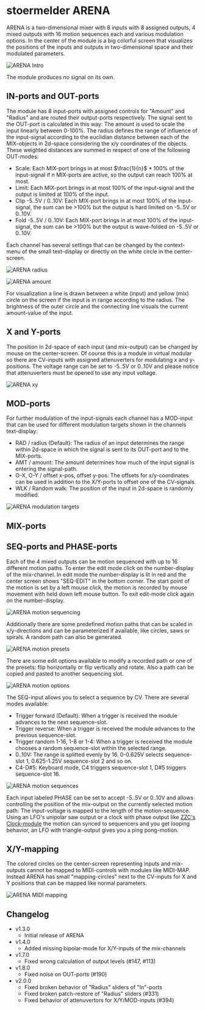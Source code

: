 # stoermelder ARENA

ARENA is a two-dimensional mixer with 8 inputs with 8 assigned outputs, 4 mixed outputs with 16 motion sequences each and various modulation options. In the center of the module is a big colorful screen that visualizes the positions of the inputs and outputs in two-dimensional space and their modulated parameters.

![ARENA Intro](./Arena-intro.gif)

The module produces no signal on its own.

## IN-ports and OUT-ports

The module has 8 input-ports with assigned controls for "Amount" and "Radius" and are routed their output-ports respectively. The signal sent to the OUT-port is calculated in this way: The amount is used to scale the input linearly between 0-100%. The radius defines the range of influence of the input-signal according to the euclidian distance between each of the MIX-objects in 2d-space considering the x/y coordinates of the objects. These weighted distances are summed in respect of one of the following OUT-modes:

- Scale: Each MIX-port brings in at most $\frac{1}{n}$ * 100% of the input-signal if $n$ MIX-ports are active, so the output can reach 100% at most.
- Limit: Each MIX-port brings in at most 100% of the input-signal and the output is limited at 100% of the input.
- Clip -5..5V / 0..10V: Each MIX-port brings in at most 100% of the input-signal, the sum can be >100% but the output is hard limited on -5..5V or 0..10V.
- Fold -5..5V / 0..10V: Each MIX-port brings in at most 100% of the input-signal, the sum can be >100% but the output is wave-folded on -5..5V or 0..10V.

Each channel has several settings that can be changed by the context-menu of the small text-display or directly on the white circle in the center-screen.

![ARENA radius](./Arena-radius.gif)

![ARENA amount](./Arena-amount.gif)

For visualization a line is drawn between a white (input) and yellow (mix) circle on the screen if the input is in range according to the radius. The brightness of the outer circle and the connecting line visuals the current amount-value of the input.

## X and Y-ports

The position in 2d-space of each input (and mix-output) can be changed by mouse on the center-screen. Of course this is a module in virtual modular so there are CV-inputs with assigned attenuverters for modulating x and y-positions. The voltage range can be set to -5..5V or 0..10V and please notice that attenuverters must be opened to use any input voltage.

![ARENA xy](./Arena-xy.gif)

## MOD-ports

For further modulation of the input-signals each channel has a MOD-input that can be used for different modulation targets shown in the channels text-display:

- RAD / radius (Default): The radius of an input determines the range within 2d-space in which the signal is sent to its OUT-port and to the MIX-ports.
- AMT / amount: The amount determines how much of the input signal is entering the signal-path.
- O-X, O-Y / offset x-pos, offset y-pos: The offsets for x/y-coordinates can be used in addition to the X/Y-ports to offset one of the CV-signals. 
- WLK / Random walk: The position of the input in 2d-space is randomly modified.

![ARENA modulation targets](./Arena-mod.png)

## MIX-ports

## SEQ-ports and PHASE-ports

Each of the 4 mixed outputs can be motion sequenced with up to 16 different motion paths. To enter the edit mode click on the number-display of the mix-channel. In edit mode the number-display is lit in red and the center screen shows "SEQ-EDIT" in the bottom corner. The start point of the motion is set by a left mouse click, the motion is recorded by mouse movement with held down left mouse button. To exit edit-mode click again on the number-display.

![ARENA motion sequencing](./Arena-motion1.gif)

Additionally there are some predefined motion paths that can be scaled in x/y-directions and can be parameterized if available, like circles, saws or spirals. A random path can also be generated. 

![ARENA motion presets](./Arena-motion2.gif)

There are some edit options available to modify a recorded path or one of the presets: flip horizontally or flip vertically and rotate. Also a path can be copied and pasted to another sequencing slot.

![ARENA motion options](./Arena-motion3.png)

The SEQ-input allows you to select a sequence by CV. There are several modes available:

- Trigger forward (Default): When a trigger is received the module advances to the next sequence-slot.
- Trigger reverse:  When a trigger is received the module advances to the previous sequence-slot.
- Trigger random 1-16, 1-8 or 1-4: When a trigger is received the module chooses a random sequence-slot within the selected range.
- 0..10V: The range is splitted evenly by 16. 0-0.625V selects sequence-slot 1, 0.625-1.25V sequence-slot 2 and so on.
- C4-D#5: Keyboard mode, C4 triggers sequence-slot 1, D#5 triggers sequence-slot 16.

![ARENA motion sequences](./Arena-seq1.png)

Each input labeled PHASE can be set to accept -5..5V or 0..10V and allows controlling the position of the mix-output on the currently selected motion path: The input-voltage is mapped to the length of the motion-sequence. Using an LFO's unipolar saw output or a clock with phase output like [ZZC's Clock-module](https://zzc-cv.github.io/en/clock-manipulation/clock) the motion can synced to sequencers and you get looping behavior, an LFO with triangle-output gives you a ping pong-motion.

## X/Y-mapping

The colored circles on the center-screen representing inputs and mix-outputs cannot be mapped to MIDI-controls with modules like MIDI-MAP. Instead ARENA has small "mapping-circles" next to the CV-inputs for X and Y positions that can be mapped like normal parameters.

![ARENA MIDI mapping](./Arena-map.gif)

## Changelog

- v1.3.0
    - Initial release of ARENA
- v1.4.0
    - Added missing bipolar-mode for X/Y-inputs of the mix-channels
- v1.7.0
    - Fixed wrong calculation of output levels (#147, #113)
- v1.8.0
    - Fixed noise on OUT-ports (#190)
- v2.0.0
    - Fixed broken behavior of "Radius" sliders of "In"-ports
    - Fixed broken patch-restore of "Radius" sliders (#331)
    - Fixed behavior of attenuvertors for X/Y/MOD-inputs (#394)